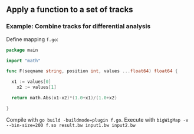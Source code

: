 
## Apply a function to a set of tracks

### Example: Combine tracks for differential analysis

Define mapping `f.go`:

```go
package main

import "math"

func F(seqname string, position int, values ...float64) float64 {

  x1 := values[0]
    x2 := values[1]

  return math.Abs(x1-x2)*(1.0+x1)/(1.0+x2)

}
```

Compile with `go build -buildmode=plugin f.go`. Execute with `bigWigMap -v --bin-size=200 f.so result.bw input1.bw input2.bw`
